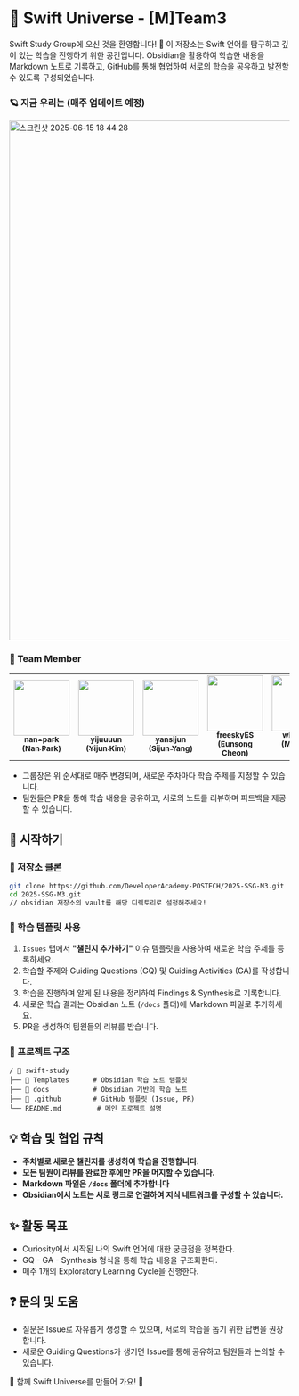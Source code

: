 # 🌱 Swift Universe - [M]Team3

Swift Study Group에 오신 것을 환영합니다! 🤗
이 저장소는 Swift 언어를 탐구하고 깊이 있는 학습을 진행하기 위한 공간입니다. 
Obsidian을 활용하여 학습한 내용을 Markdown 노트로 기록하고, GitHub를 통해 협업하여 서로의 학습을 공유하고 발전할 수 있도록 구성되었습니다.

### 🪐 지금 우리는 (매주 업데이트 예정) 
<img width="932" alt="스크린샷 2025-06-15 18 44 28" src="https://github.com/user-attachments/assets/120d0342-78cc-4a66-9b65-b9bb17199e4e" />

### 👥 Team Member
<table>
   <tr>
      <td align="center"><a href="https://github.com/nan-park"><img src="https://avatars.githubusercontent.com/u/53233842?v=4" width="100px;" alt=""/><br /><sub><b>nan-park<br/>(Nan Park)</b></sub></a></td>
      <td align="center"><a href="https://github.com/yijuuuun"><img src="https://avatars.githubusercontent.com/u/166994072?v=4" width="100px;" alt=""/><br /><sub><b>yijuuuun<br/>(Yijun Kim)</b></sub></a></td>
      <td align="center"><a href="https://github.com/yangsijun"><img src="https://avatars.githubusercontent.com/u/17348379?v=4" width="100px;" alt=""/><br /><sub><b>yansijun<br/>(Sijun Yang)</b></sub></a></td>
      <td align="center"><a href="https://github.com/freeskyES"><img src="https://avatars.githubusercontent.com/u/19375957?v=4" width="100px;" alt=""/><br /><sub><b>freeskyES<br/>(Eunsong Cheon)</b></sub></a></td>
      <td align="center"><a href="https://github.com/whalswjd"><img src="https://avatars.githubusercontent.com/u/160840239?v=4" width="100px;" alt=""/><br /><sub><b>whalswjd<br/>(Minjeong Cho)</b></sub></a></td>
      <td align="center"><a href="https://github.com/jwithhama"><img src="https://avatars.githubusercontent.com/u/206078083?v=4" width="100px;" alt=""/><br /><sub><b>jwithhama<br/>(Juham Lee)</b></sub></a></td>
      <td align="center"><a href="https://github.com/yeonsooSo"><img src="https://avatars.githubusercontent.com/u/65909443?v=4" width="100px;" alt=""/><br /><sub><b>01sys10<br/>(Yeonsoo So)</b></sub></a></td>
   </tr>
</table>

- 그룹장은 위 순서대로 매주 변경되며, 새로운 주차마다 학습 주제를 지정할 수 있습니다.
- 팀원들은 PR을 통해 학습 내용을 공유하고, 서로의 노트를 리뷰하며 피드백을 제공할 수 있습니다.

## 🚀 시작하기
### 📌 저장소 클론
```bash
git clone https://github.com/DeveloperAcademy-POSTECH/2025-SSG-M3.git
cd 2025-SSG-M3.git
// obsidian 저장소의 vault를 해당 디렉토리로 설정해주세요!
```




### 🌱 학습 템플릿 사용
1. `Issues` 탭에서 **"챌린지 추가하기"** 이슈 템플릿을 사용하여 새로운 학습 주제를 등록하세요.
2. 학습할 주제와 Guiding Questions (GQ) 및 Guiding Activities (GA)를 작성합니다.
3. 학습을 진행하며 알게 된 내용을 정리하여 Findings & Synthesis로 기록합니다.
4. 새로운 학습 결과는 Obsidian 노트 (`/docs` 폴더)에 Markdown 파일로 추가하세요.
5. PR을 생성하여 팀원들의 리뷰를 받습니다.

### 📂 프로젝트 구조
```
/ 📁 swift-study
├── 📁 Templates      # Obsidian 학습 노트 템플릿
├── 📁 docs           # Obsidian 기반의 학습 노트
├── 📁 .github        # GitHub 템플릿 (Issue, PR)
└── README.md         # 메인 프로젝트 설명
```

## 💡 학습 및 협업 규칙
- **주차별로 새로운 챌린지를 생성하여 학습을 진행합니다.**
- **모든 팀원이 리뷰를 완료한 후에만 PR을 머지할 수 있습니다.**
- **Markdown 파일은 `/docs` 폴더에 추가합니다**
- **Obsidian에서 노트는 서로 링크로 연결하여 지식 네트워크를 구성할 수 있습니다.**

## ✨ 활동 목표
- Curiosity에서 시작된 나의 Swift 언어에 대한 궁금점을 정복한다.
- GQ - GA - Synthesis 형식을 통해 학습 내용을 구조화한다.
- 매주 1개의 Exploratory Learning Cycle을 진행한다.


## ❓ 문의 및 도움
- 질문은 Issue로 자유롭게 생성할 수 있으며, 서로의 학습을 돕기 위한 답변을 권장합니다.
- 새로운 Guiding Questions가 생기면 Issue를 통해 공유하고 팀원들과 논의할 수 있습니다.

🚀 함께 Swift Universe를 만들어 가요! 🌌
